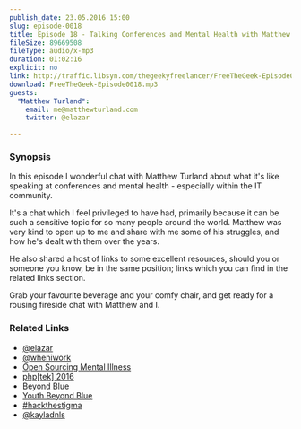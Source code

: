 ```yaml
---
publish_date: 23.05.2016 15:00
slug: episode-0018
title: Episode 18 - Talking Conferences and Mental Health with Matthew Turland
fileSize: 89669508
fileType: audio/x-mp3
duration: 01:02:16
explicit: no
link: http://traffic.libsyn.com/thegeekyfreelancer/FreeTheGeek-Episode0018.mp3
download: FreeTheGeek-Episode0018.mp3
guests:
  "Matthew Turland":
    email: me@matthewturland.com
    twitter: @elazar

---
```

### Synopsis

In this episode I wonderful chat with Matthew Turland about what it's like speaking at conferences and mental health - especially within the IT community.

It's a chat which I feel privileged to have had, primarily because it can be such a sensitive topic for so many people around the world. Matthew was very kind to open up to me and share with me some of his struggles, and how he's dealt with them over the years.

He also shared a host of links to some excellent resources, should you or someone you know, be in the same position; links which you can find in the related links section.

Grab your favourite beverage and your comfy chair, and get ready for a rousing fireside chat with Matthew and I.

### Related Links

- [@elazar](https://twitter.com/@elazar)
- [@wheniwork](https://twitter.com/@wheniwork)
- [Open Sourcing Mental Illness](https://osmihelp.org)
- [php[tek] 2016](https://tek.phparch.com)
- [Beyond Blue](https://www.beyondblue.org.au)
- [Youth Beyond Blue](https://www.youthbeyondblue.com)
- [#hackthestigma](https://hackthestigma.github.io)
- [@kayladnls](https://twitter.com/@kayladnls)
